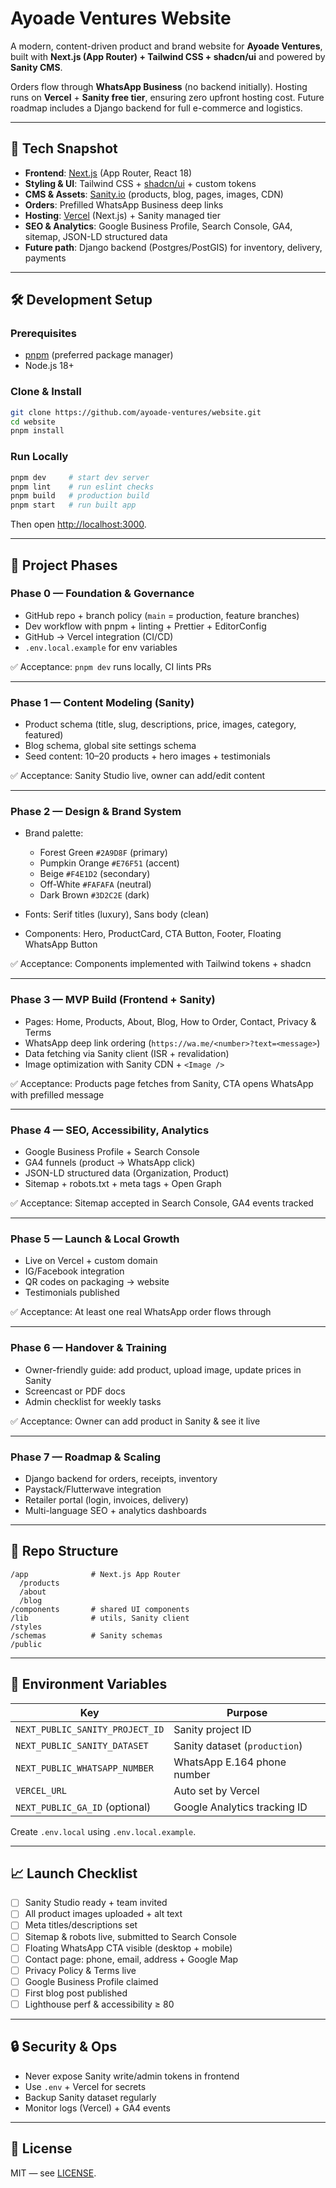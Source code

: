 # Ayoade Ventures Website

A modern, content-driven product and brand website for **Ayoade Ventures**, built with **Next.js (App Router) + Tailwind CSS + shadcn/ui** and powered by **Sanity CMS**.

Orders flow through **WhatsApp Business** (no backend initially). Hosting runs on **Vercel** + **Sanity free tier**, ensuring zero upfront hosting cost. Future roadmap includes a Django backend for full e-commerce and logistics.

---

## 🚀 Tech Snapshot

* **Frontend**: [Next.js](https://nextjs.org) (App Router, React 18)
* **Styling & UI**: Tailwind CSS + [shadcn/ui](https://ui.shadcn.com) + custom tokens
* **CMS & Assets**: [Sanity.io](https://www.sanity.io) (products, blog, pages, images, CDN)
* **Orders**: Prefilled WhatsApp Business deep links
* **Hosting**: [Vercel](https://vercel.com) (Next.js) + Sanity managed tier
* **SEO & Analytics**: Google Business Profile, Search Console, GA4, sitemap, JSON-LD structured data
* **Future path**: Django backend (Postgres/PostGIS) for inventory, delivery, payments

---

## 🛠️ Development Setup

### Prerequisites

* [pnpm](https://pnpm.io) (preferred package manager)
* Node.js 18+

### Clone & Install

```bash
git clone https://github.com/ayoade-ventures/website.git
cd website
pnpm install
```

### Run Locally

```bash
pnpm dev     # start dev server
pnpm lint    # run eslint checks
pnpm build   # production build
pnpm start   # run built app
```

Then open [http://localhost:3000](http://localhost:3000).

---

## 🌱 Project Phases

### Phase 0 — Foundation & Governance

* GitHub repo + branch policy (`main` = production, feature branches)
* Dev workflow with pnpm + linting + Prettier + EditorConfig
* GitHub → Vercel integration (CI/CD)
* `.env.local.example` for env variables

✅ Acceptance: `pnpm dev` runs locally, CI lints PRs

---

### Phase 1 — Content Modeling (Sanity)

* Product schema (title, slug, descriptions, price, images, category, featured)
* Blog schema, global site settings schema
* Seed content: 10–20 products + hero images + testimonials

✅ Acceptance: Sanity Studio live, owner can add/edit content

---

### Phase 2 — Design & Brand System

* Brand palette:

  * Forest Green `#2A9D8F` (primary)
  * Pumpkin Orange `#E76F51` (accent)
  * Beige `#F4E1D2` (secondary)
  * Off-White `#FAFAFA` (neutral)
  * Dark Brown `#3D2C2E` (dark)
* Fonts: Serif titles (luxury), Sans body (clean)
* Components: Hero, ProductCard, CTA Button, Footer, Floating WhatsApp Button

✅ Acceptance: Components implemented with Tailwind tokens + shadcn

---

### Phase 3 — MVP Build (Frontend + Sanity)

* Pages: Home, Products, About, Blog, How to Order, Contact, Privacy & Terms
* WhatsApp deep link ordering (`https://wa.me/<number>?text=<message>`)
* Data fetching via Sanity client (ISR + revalidation)
* Image optimization with Sanity CDN + `<Image />`

✅ Acceptance: Products page fetches from Sanity, CTA opens WhatsApp with prefilled message

---

### Phase 4 — SEO, Accessibility, Analytics

* Google Business Profile + Search Console
* GA4 funnels (product → WhatsApp click)
* JSON-LD structured data (Organization, Product)
* Sitemap + robots.txt + meta tags + Open Graph

✅ Acceptance: Sitemap accepted in Search Console, GA4 events tracked

---

### Phase 5 — Launch & Local Growth

* Live on Vercel + custom domain
* IG/Facebook integration
* QR codes on packaging → website
* Testimonials published

✅ Acceptance: At least one real WhatsApp order flows through

---

### Phase 6 — Handover & Training

* Owner-friendly guide: add product, upload image, update prices in Sanity
* Screencast or PDF docs
* Admin checklist for weekly tasks

✅ Acceptance: Owner can add product in Sanity & see it live

---

### Phase 7 — Roadmap & Scaling

* Django backend for orders, receipts, inventory
* Paystack/Flutterwave integration
* Retailer portal (login, invoices, delivery)
* Multi-language SEO + analytics dashboards

---

## 📂 Repo Structure

```
/app              # Next.js App Router
  /products
  /about
  /blog
/components       # shared UI components
/lib              # utils, Sanity client
/styles
/schemas          # Sanity schemas
/public
```

---

## 🔑 Environment Variables

| Key                             | Purpose                       |
| ------------------------------- | ----------------------------- |
| `NEXT_PUBLIC_SANITY_PROJECT_ID` | Sanity project ID             |
| `NEXT_PUBLIC_SANITY_DATASET`    | Sanity dataset (`production`) |
| `NEXT_PUBLIC_WHATSAPP_NUMBER`   | WhatsApp E.164 phone number   |
| `VERCEL_URL`                    | Auto set by Vercel            |
| `NEXT_PUBLIC_GA_ID` (optional)  | Google Analytics tracking ID  |

Create `.env.local` using `.env.local.example`.

---

## 📈 Launch Checklist

* [ ] Sanity Studio ready + team invited
* [ ] All product images uploaded + alt text
* [ ] Meta titles/descriptions set
* [ ] Sitemap & robots live, submitted to Search Console
* [ ] Floating WhatsApp CTA visible (desktop + mobile)
* [ ] Contact page: phone, email, address + Google Map
* [ ] Privacy Policy & Terms live
* [ ] Google Business Profile claimed
* [ ] First blog post published
* [ ] Lighthouse perf & accessibility ≥ 80

---

## 🔒 Security & Ops

* Never expose Sanity write/admin tokens in frontend
* Use `.env` + Vercel for secrets
* Backup Sanity dataset regularly
* Monitor logs (Vercel) + GA4 events

---

## 📜 License

MIT — see [LICENSE](./LICENSE).


